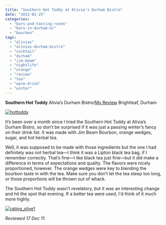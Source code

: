 ```yaml
---
title: "Southern Hot Toddy at Alivia's Durham Bistro"
date: "2012-01-25"
categories: 
  - "bars-and-tasting-rooms"
  - "bars-in-durham-nc"
  - "bourbon"
tags: 
  - "alivias"
  - "alivias-durham-bistro"
  - "cocktail"
  - "durham"
  - "jim-beam"
  - "nightlife"
  - "orange"
  - "review"
  - "tea"
  - "warm-drink"
  - "winter"
---
```


**Southern Hot Toddy** Alivia’s Durham Bistro/[My Review](http://www.thegourmez.com/2007/04/alivias-durham-bistro-brightleaf-durham/ "Alivia's Durham BIstro") Brightleaf, Durham

[![](http://s3.amazonaws.com/thegourmez-wpmedia/2012/01/hottoddy.jpg "hottoddy")](http://s3.amazonaws.com/thegourmez-wpmedia/2012/01/hottoddy.jpg)

It’s been over a month since I tried the Southern Hot Toddy at Alivia’s Durham Bistro, so don’t be surprised if it was just a passing winter’s fancy on their drink list. It was made with Jim Beam Bourbon, orange wedges, sugar, and hot herbal tea.

Well, it was supposed to be made with those ingredients but the one I had definitely was not herbal tea—I think it was a Lipton black tea bag, if I remember correctly. That’s fine—I like black tea just fine—but it did make a difference in terms of expectations and quality. The flavors were nicely proportioned, however. The orange wedges were key to blending the bourbon taste in with the tea. Make sure you don’t let the tea steep too long, or those proportions will be thrown out of whack.

The Southern Hot Toddy wasn’t revelatory, but it was an interesting change and hit the spot that evening. If a better tea were used, I'd think of it much more highly.

[![](http://s3.amazonaws.com/thegourmez-wpmedia/2009/04/rating_olive1.gif "rating_olive1")](http://s3.amazonaws.com/thegourmez-wpmedia/2009/04/rating_olive1.gif)

_Reviewed 17 Dec 11._
